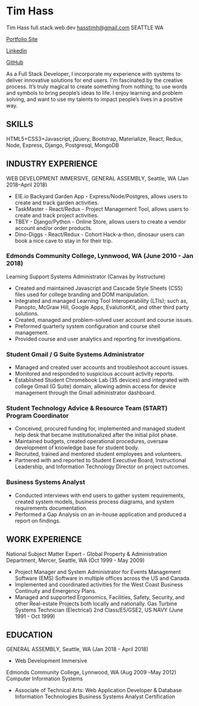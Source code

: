 # Tim Hass

Tim Hass full.stack.web.dev
hasstimh@gmail.com​
SEATTLE WA

[Portfolio Site](www.hasstimh.com)​

[Linkedin](https://www.linkedin.com/in/tim-h-hass/)

[GitHub](https://github.com/Tim-Hass-GA)

As a Full Stack Developer, I incorporate my experience with systems to deliver innovative solutions for end users. I'm fascinated by the creative process. It’s truly magical to create something from nothing, to use words and symbols to bring people’s ideas to life. I enjoy learning and problem solving, and want to use my talents to impact people’s lives in a positive way.

## SKILLS
HTML5+CSS3+Javascript, jQuery, Bootstrap, Materialize,
React, Redux, Node, Express, Django, Postgresql, MongoDB

## ​INDUSTRY EXPERIENCE
WEB DEVELOPMENT IMMERSIVE​, GENERAL ASSEMBLY,​ ​Seattle, WA​ ​(Jan 2018–April 2018)
<!-- Project 1 - Pooper Scooper - HTML5 Canvas Game, where users clean up after their dog. -->
<!-- - Tic-Tac-Toe - HTML5/Javascript, Tic-Tac-Toe Game. -->
- EIE.io Backyard Garden App - Express/Node/Postgres, allows users to create and track garden activities.
- TaskMaster - React/Redux - Project Management Tool, allows users to create and track project activities.
- TBEY - Django/Python - Online Store, allows users to create a vendor account and/or order products.
- Dino-Diggs - React/Redux - Cohort Hack-a-thon, dinosaur users can book a nice cave to stay in for their trip.

### Edmonds Community College, Lynnwood, WA (​June 2010 - Jan 2018​)
Learning Support Systems Administrator​ (Canvas by Instructure)
- Created and maintained Javascript and Cascade Style Sheets (CSS) files used for college branding
and DOM manipulation.
- Integrated and managed Learning Tool Interoperability (LTIs); such as, Panopto, McGraw Hill,
Google Apps, EvalutionKit, and other third party solutions.
- Created, managed and problem-solved user account and course issues.
- Preformed quarterly system configuration and course shell management.
- Provided course and user analytics and reporting for investigations.

### Student Gmail / G Suite Systems Administrator
- Managed and created user accounts and troubleshoot account issues.
- Monitored and responded to suspicious account activity reports.
- Established Student Chromebook Lab (35 devices) and integrated with college Gmail (G Suite)
domain, allowing admin access for device management through the Gmail administrator dashboard.

### Student Technology Advice & Resource Team (START) Program Coordinator
- Conceived, procured funding for, implemented and managed student help desk that became institutionalized after the initial pilot phase.
- Maintained budgets, created operational procedures, oversaw development of knowledge base for student body.
- Recruited, trained and mentored student employees and volunteers.
- Partnered with and reported to Student Executive Board, Instructional Leadership, and Information Technology Director on project outcomes.

### Business Systems Analyst
- Conducted interviews with end users to gather system requirements, created system models, business process diagrams, and system requirements documentation.
- Performed a Gap Analysis on an in-house application and produced a report on findings.

## ​WORK EXPERIENCE
National Subject Matter Expert - Global Property & Administration Department​, Mercer, Seattle, WA (Oct 1999 - May 2009)
- Project Manager and System Administrator for Events Management Software (EMS) Software in multiple offices across the US and Canada.
- Implemented and coordinated activities for the West Coast Business Continuity and Emergency Plans.
- Managed and supported Ergonomics, Facilities, Safety, Security, and other Real-estate Projects both locally
and nationally.
Gas Turbine Systems Technician (Electrical) 2nd Class/E5/GSE2​, US NAVY (June 1991 - Oct 1999)

## ​EDUCATION
GENERAL ASSEMBLY, ​Seattle, WA​ ​(Jan 2018 - April 2018)
- Web Development Immersive

Edmonds Community College​, Lynnwood, WA (Aug 2009 –May 2012)
Computer Information Systems
- Associate of Technical Arts: Web Application Developer & Database Information Technologies Business Systems Analyst Certification

<!-- US Navy
- Gas Turbine Systems Jet Propulsion Electronics “A” School ​(Aug 1991 – Sept 1992) -->

<!-- # Source files -->
<!-- heroku -->
<!-- http://hasstimh.herokuapp.com/ -->

<!-- gh-pages -->
<!-- https://tim-hass-ga.github.io/hasstim.github.io/ -->

